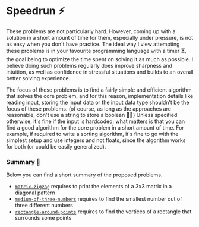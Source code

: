 # Speedrun ⚡

These problems are not particularly hard. However, coming up with a solution in a short amount of time for them, especially under pressure, is not as easy when you don't have practice. The ideal way I view attempting these problems is in your favourite programming language with a timer ⏳, the goal being to optimize the time spent on solving it as much as possible. I believe doing such problems regularly does improve sharpness and intuition, as well as confidence in stressful situations and builds to an overall better solving experience.

The focus of these problems is to find a fairly simple and efficient algorithm that solves the core problem, and for this reason, implementation details like reading input, storing the input data or the input data type shouldn't be the focus of these problems. (of course, as long as the approaches are reasonable, don't use a string to store a boolean 🤦‍♂️) Unless specified otherwise, it's fine if the input is hardcoded; what matters is that you can find a good algorithm for the core problem in a short amount of time. For example, if required to write a sorting algorithm, it's fine to go with the simplest setup and use integers and not floats, since the algorithm works for both (or could be easily generalized).

### Summary 📜

Below you can find a short summary of the proposed problems.

- [`matrix-zigzag`](matrix-zigzag/) requires to print the elements of a 3x3 matrix in a diagonal pattern
- [`medium-of-three-numbers`](medium-of-three-numbers/) requires to find the smallest number out of three different numbers
- [`rectangle-around-points`](rectangle-around-points/) requires to find the vertices of a rectangle that surrounds some points